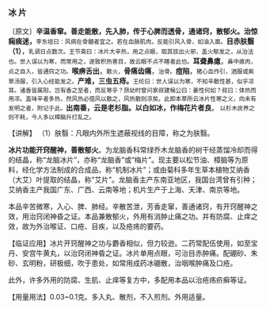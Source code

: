 ### 冰 片

  〔原文〕**辛温香窜。善走能散，先入肺，传于心脾而透骨，通诸窍，散郁火。治惊痫痰迷，**<small>李东垣曰：风病在骨髓者宜之。若在血脉肌肉，反能引风入骨，如油入面。</small>**目赤肤翳（1）**，<small>乳调日点数次。王节斋曰：冰片大辛热，用之点眼，取其拔出火邪，盖火郁发之，从治法也。世人误以为寒，而常用之，遂致积热害目，故云眼不点不瞎者此也。</small>**耳聋鼻瘜**，<small>鼻中瘜肉，点之自入，皆通窍之功。</small>**喉痹舌出**，<small>散火，</small>**骨痛齿痛**，<small>治骨。</small>**痘陷**，<small>猪心血作引，酒服或紫草汤服，引入心经能发之。</small>**产难，三虫五痔。**<small>王纶曰：世人误以为寒，不知辛散性甚，似乎凉耳。诸香皆属阳，岂有香之至者，而反寒乎？昂幼时曾问家叔建候公曰：姜性何如？叔曰：体热而用凉。盖味辛者多热，然风热必借风以散之，风热散则凉矣。此即本草所云冰片性寒之义，向未有发明之者，附记于此。</small>**出南番，云是老杉脂。以白如冰，作梅花片者良**。<small> 以杉木炭养之则不耗，今人多以樟脑升打乱之。</small>	

  【讲解】 （1）肤翳：凡眼内外所生遮蔽视线的目障，称之为肤翳。

  **冰片功能开窍醒神，善散郁火**。为龙脑香科常绿乔木龙脑香的树干经蒸馏冷却而得的结晶，称“龙脑冰片”，亦称“龙脑香”或“梅片”。现主要以松节油、樟脑等为原料，经化学方法制成的合成品，称“机制冰片”；或由菊科多年生草本植物艾纳香（大艾）叶提取的结晶，称"艾片”。龙脑香主产东南亚地区，我国台湾曾有引种；艾纳香主产我国广东、广西、云南等地；机片生产于上海、天津、南京等地。

  本品辛苦微寒，入心、脾、肺经。辛散苦泄，芳香走窜，善通诸窍，有开窍醒神之效，用治窍闭神昏之证。本品兼散郁火，外用有消肿止痛之功。并有防腐、止痒之效，故为外治喉证、口疮、目疾，以及疮疡的要药。

  【临证应用】冰片开窍醒神之功与麝香相似，但力较逊。二药常配伍使用，如至宝丹、安宫牛黄丸，以治窍闭神昏之证。冰片单用点眼，可治目赤肿痛。配硼砂、朱砂、玄明粉，研极细，吹于患处，如常用成药冰硼散，治咽喉肿痛及口疮。

  此外，许多外用的防腐、生肌、止痒等复方中，多配用本品以治疮疡疥癣等证。

  【用量用法】0.03~0.1克。多入丸、散剂，不入煎剂。外用适量。
